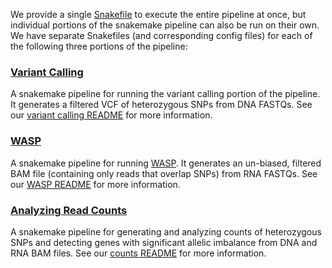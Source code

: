 We provide a single [Snakefile](https://github.com/aryam7/as_analysis/blob/master/Snakefile) to execute the entire pipeline at once, but individual portions of the snakemake pipeline can also be run on their own. We have separate Snakefiles (and corresponding config files) for each of the following three portions of the pipeline:

### [Variant Calling](https://github.com/aryam7/as_analysis/blob/master/Snakefiles/Snakefile-variant_calling)
A snakemake pipeline for running the variant calling portion of the pipeline. It generates a filtered VCF of heterozygous SNPs from DNA FASTQs. See our [variant calling README](https://github.com/aryam7/as_analysis/blob/master/Snakefiles/README.variant_calling.md) for more information.

### [WASP](https://github.com/aryam7/as_analysis/blob/master/Snakefiles/Snakefile-WASP)
A snakemake pipeline for running [WASP](https://github.com/bmvdgeijn/WASP). It generates an un-biased, filtered BAM file (containing only reads that overlap SNPs) from RNA FASTQs. See our [WASP README](https://github.com/aryam7/as_analysis/blob/master/Snakefiles/README.WASP.md) for more information.

### [Analyzing Read Counts](https://github.com/aryam7/as_analysis/blob/master/Snakefiles/Snakefile-counts)
A snakemake pipeline for generating and analyzing counts of heterozygous SNPs and detecting genes with significant allelic imbalance from DNA and RNA BAM files. See our [counts README](https://github.com/aryam7/as_analysis/blob/master/Snakefiles/README.counts.md) for more information.
